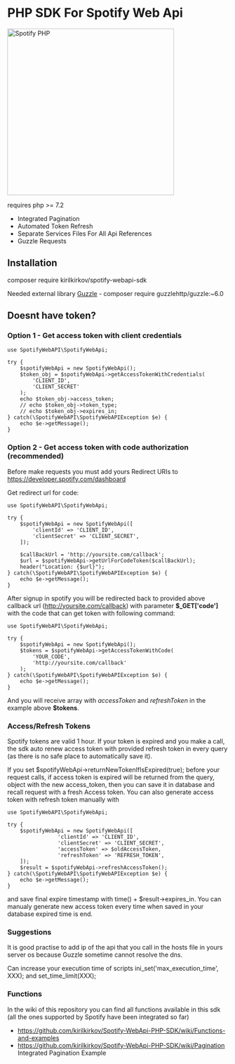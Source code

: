 # PHP SDK For Spotify Web Api

<img src="https://raw.githubusercontent.com/kirilkirkov/Spotify-WebApi-PHP-SDK/master/.github/logo%402x.png" alt="Spotify PHP" width="380px" />

<p>requires php >= 7.2</p>

- Integrated Pagination
- Automated Token Refresh
- Separate Services Files For All Api References
- Guzzle Requests

## Installation
composer require kirilkirkov/spotify-webapi-sdk

Needed external library [Guzzle](https://github.com/guzzle/guzzle) - composer require guzzlehttp/guzzle:~6.0

## Doesnt have token?

### Option 1 - Get access token with client credentials

```
use SpotifyWebAPI\SpotifyWebApi;

try {
    $spotifyWebApi = new SpotifyWebApi();
    $token_obj = $spotifyWebApi->getAccessTokenWithCredentials(
        'CLIENT_ID',
        'CLIENT_SECRET'
    );
    echo $token_obj->access_token;
    // echo $token_obj->token_type;
    // echo $token_obj->expires_in;
} catch(\SpotifyWebAPI\SpotifyWebAPIException $e) {
    echo $e->getMessage();
}
```

### Option 2 - Get access token with code authorization (recommended)
Before make requests you must add yours Redirect URIs to https://developer.spotify.com/dashboard

Get redirect url for code:
```
use SpotifyWebAPI\SpotifyWebApi;

try {
    $spotifyWebApi = new SpotifyWebApi([
        'clientId' => 'CLIENT_ID',
        'clientSecret' => 'CLIENT_SECRET',
    ]);

    $callBackUrl = 'http://yoursite.com/callback';
    $url = $spotifyWebApi->getUrlForCodeToken($callBackUrl);
    header("Location: {$url}");
} catch(\SpotifyWebAPI\SpotifyWebAPIException $e) {
    echo $e->getMessage();
}
```

After signup in spotify you will be redirected back to provided above callback url (http://yoursite.com/callback) with parameter **$_GET['code']** with the code that can get token with following command:
```
use SpotifyWebAPI\SpotifyWebApi;

try {
    $spotifyWebApi = new SpotifyWebApi();
    $tokens = $spotifyWebApi->getAccessTokenWithCode(
        'YOUR_CODE',
        'http://yoursite.com/callback'
    );
} catch(\SpotifyWebAPI\SpotifyWebAPIException $e) {
    echo $e->getMessage();
}
```

And you will receive array with *accessToken* and *refreshToken* in the example above **$tokens**.

### Access/Refresh Tokens
Spotify tokens are valid 1 hour. If your token is expired and you make a call, the sdk auto renew access token with provided refresh token in every query (as there is no safe place to automatically save it).

If you set $spotifyWebApi->returnNewTokenIfIsExpired(true); before your request calls, if access token is expired will be returned from the query, object with the new access_token, then you can save it in database and recall request with a fresh Access token. 
You can also generate access token with refresh token manually with
```
use SpotifyWebAPI\SpotifyWebApi;

try {
    $spotifyWebApi = new SpotifyWebApi([
                'clientId' => 'CLIENT_ID',
                'clientSecret' => 'CLIENT_SECRET',
                'accessToken' => $oldAccessToken,
                'refreshToken' => 'REFRESH_TOKEN',
    ]);
    $result = $spotifyWebApi->refreshAccessToken();
} catch(\SpotifyWebAPI\SpotifyWebAPIException $e) {
    echo $e->getMessage();
}
```

and save final expire timestamp with  time() + $result->expires_in. You can manualy generate new access token every time when saved in your database expired time is end.

### Suggestions

It is good practise to add ip of the api that you call in the hosts file in yours server os because Guzzle sometime cannot resolve the dns.

Can increase your execution time of scripts 
ini_set('max_execution_time', XXX); and set_time_limit(XXX);

### Functions
In the wiki of this repository you can find all functions available in this sdk (all the ones supported by Spotify have been integrated so far)
- https://github.com/kirilkirkov/Spotify-WebApi-PHP-SDK/wiki/Functions-and-examples
- https://github.com/kirilkirkov/Spotify-WebApi-PHP-SDK/wiki/Pagination Integrated Pagination Example

